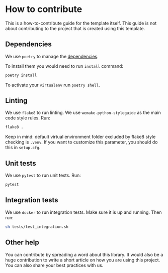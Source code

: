 # How to contribute

This is a how-to-contribute guide for the template itself.
This guide is not about contributing to the project that is created
using this template.

## Dependencies

We use `poetry` to manage the [dependencies](https://github.com/python-poetry/poetry).

To install them you would need to run `install` command:

```bash
poetry install
```

To activate your `virtualenv` run `poetry shell`.

## Linting

We use `flake8` to run linting.
We use `wemake-python-styleguide` as the main code style rules.
Run:

```bash
flake8 .
```

Keep in mind: default virtual environment folder excluded by flake8 style checking is `.venv`.
If you want to customize this parameter, you should do this in `setup.cfg`.

## Unit tests

We use `pytest` to run unit tests. Run:

```bash
pytest
```

## Integration tests

We use `docker` to run integration tests.
Make sure it is up and running. Then run:

```bash
sh tests/test_integration.sh
```

## Other help

You can contribute by spreading a word about this library.
It would also be a huge contribution to write
a short article on how you are using this project.
You can also share your best practices with us.
